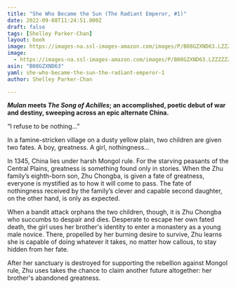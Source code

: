 ```yaml
---
title: "She Who Became the Sun (The Radiant Emperor, #1)"
date: 2022-09-08T11:24:51.000Z
draft: false
tags: [Shelley Parker-Chan]
layout: book
image: https://images-na.ssl-images-amazon.com/images/P/B08GZXND63.LZZZZZZZ.jpg
image: 
  - https://images-na.ssl-images-amazon.com/images/P/B08GZXND63.LZZZZZZZ.jpg
asin: "B08GZXND63"
yaml: she-who-became-the-sun-the-radiant-emperor-1
author: Shelley Parker-Chan

---
```


***Mulan* meets *The Song of Achilles*; an accomplished, poetic debut of war and destiny, sweeping across an epic alternate China.**  
  
“I refuse to be nothing…”  
  
In a famine-stricken village on a dusty yellow plain, two children are given two fates. A boy, greatness. A girl, nothingness…  
  
In 1345, China lies under harsh Mongol rule. For the starving peasants of the Central Plains, greatness is something found only in stories. When the Zhu family’s eighth-born son, Zhu Chongba, is given a fate of greatness, everyone is mystified as to how it will come to pass. The fate of nothingness received by the family’s clever and capable second daughter, on the other hand, is only as expected.  
  
When a bandit attack orphans the two children, though, it is Zhu Chongba who succumbs to despair and dies. Desperate to escape her own fated death, the girl uses her brother's identity to enter a monastery as a young male novice. There, propelled by her burning desire to survive, Zhu learns she is capable of doing whatever it takes, no matter how callous, to stay hidden from her fate.  
  
After her sanctuary is destroyed for supporting the rebellion against Mongol rule, Zhu uses takes the chance to claim another future altogether: her brother's abandoned greatness.